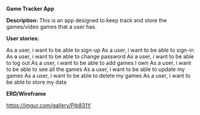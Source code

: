 **Game Tracker App**

**Description:**
This is an app designed to keep track and store the games/video games that a user has.

**User stories:**

As a user, i want to be able to sign-up
As a user, i want to be able to sign-in
As a user, i want to be able to change password
As a user, i want to be able to log out
As a user, i want to be able to add games I own
As a user, i want to be able to see all the games
As a user, i want to be able to update my games
As a user, i want to be able to delete my games
As a user, i want to be able to store my data

**ERD/Wireframe**

https://imgur.com/gallery/Pjb831Y

